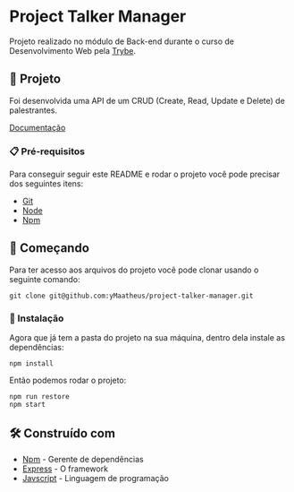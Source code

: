 # Project Talker Manager

Projeto realizado no módulo de Back-end durante o curso de Desenvolvimento Web pela [Trybe](https://www.betrybe.com/).

## 📱 Projeto

Foi desenvolvida uma API de um CRUD (Create, Read, Update e Delete) de palestrantes.

[Documentação](https://talker-manager.ymaatheus.me/api-docs)

### 📋 Pré-requisitos

Para conseguir seguir este README e rodar o projeto você pode precisar dos seguintes itens:

- [Git](https://git-scm.com/doc)
- [Node](https://nodejs.org/en/)
- [Npm](https://docs.npmjs.com/getting-started)

## 🚀 Começando

Para ter acesso aos arquivos do projeto você pode clonar usando o seguinte comando:

```
git clone git@github.com:yMaatheus/project-talker-manager.git
```

### 🔧 Instalação

Agora que já tem a pasta do projeto na sua máquina, dentro dela instale as dependências:

```
npm install
```

Então podemos rodar o projeto:

```
npm run restore
npm start
```

## 🛠️ Construído com

* [Npm](https://docs.npmjs.com/getting-started) - Gerente de dependências
* [Express](http://www.dropwizard.io/1.0.2/docs/) - O framework
* [Javscript](https://developer.mozilla.org/pt-BR/docs/Web/JavaScript) - Linguagem de programação
